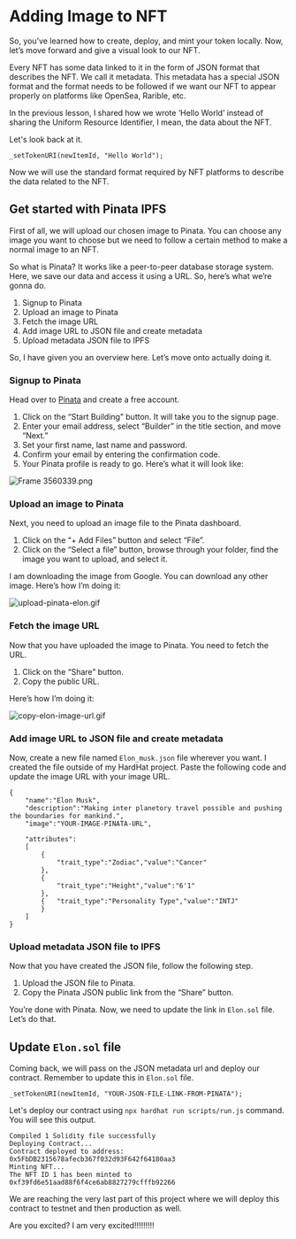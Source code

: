 # Adding Image to NFT

So, you’ve learned how to create, deploy, and mint your token locally. Now, let’s move forward and give a visual look to our NFT.

Every NFT has some data linked to it in the form of JSON format that describes the NFT. We call it metadata. This metadata has a special JSON format and the format needs to be followed if we want our NFT to appear properly on platforms like OpenSea, Rarible, etc.

In the previous lesson, I shared how we wrote ‘Hello World’ instead of sharing the Uniform Resource Identifier, I mean, the data about the NFT.

Let's look back at it.

```
_setTokenURI(newItemId, "Hello World");
```

Now we will use the standard format required by NFT platforms to describe the data related to the NFT.

## Get started with Pinata IPFS

First of all, we will upload our chosen image to Pinata. You can choose any image you want to choose but we need to follow a certain method to make a normal image to an NFT.

So what is Pinata? It works like a peer-to-peer database storage system. Here, we save our data and access it using a URL. So, here’s what we’re gonna do.

1. Signup to Pinata
2. Upload an image to Pinata
3. Fetch the image URL
4. Add image URL to JSON file and create metadata
5. Upload metadata JSON file to IPFS

So, I have given you an overview here. Let’s move onto actually doing it.

### Signup to Pinata

Head over to [Pinata](https://www.pinata.cloud/) and create a free account.

1. Click on the “Start Building” button. It will take you to the signup page.
2. Enter your email address, select “Builder” in the title section, and move “Next.”
3. Set your first name, last name and password.
4. Confirm your email by entering the confirmation code.
5. Your Pinata profile is ready to go. Here’s what it will look like:

![Frame 3560339.png](https://github.com/0xmetaschool/Learning-Projects/blob/Add-GIFs-DAO/assests_for_all/How%20to%20write%20a%20smart%20contract%20and%20mint%20Elon%20Musk%20NFT%20on%20OpenSea/Adding%20Image%20to%20NFT/Frame_3560339.png?raw=true)

### Upload an image to Pinata

Next, you need to upload an image file to the Pinata dashboard.

1. Click on the “+ Add Files” button and select “File”.
2. Click on the “Select a file” button, browse through your folder, find the image you want to upload, and select it.

I am downloading the image from Google. You can download any other image. Here’s how I’m doing it:

![upload-pinata-elon.gif](https://github.com/0xmetaschool/Learning-Projects/blob/Add-GIFs-DAO/assests_for_all/How%20to%20write%20a%20smart%20contract%20and%20mint%20Elon%20Musk%20NFT%20on%20OpenSea/Adding%20Image%20to%20NFT/upload-pinata-elon.gif?raw=true)

### Fetch the image URL

Now that you have uploaded the image to Pinata. You need to fetch the URL.

1. Click on the “Share” button.
2. Copy the public URL.

Here’s how I’m doing it:

![copy-elon-image-url.gif](https://github.com/0xmetaschool/Learning-Projects/blob/Add-GIFs-DAO/assests_for_all/How%20to%20write%20a%20smart%20contract%20and%20mint%20Elon%20Musk%20NFT%20on%20OpenSea/Adding%20Image%20to%20NFT/copy-elon-image-url.gif?raw=true)

### Add image URL to JSON file and create metadata

Now, create a new file named `Elon_musk.json` file wherever you want. I created the file outside of my HardHat project. Paste the following code and update the image URL with your image URL.

```
{
	"name":"Elon Musk",
	"description":"Making inter planetory travel possible and pushing the boundaries for mankind.",
	"image":"YOUR-IMAGE-PINATA-URL",

	"attributes":
	[
		{
			"trait_type":"Zodiac","value":"Cancer"
		},
		{
			"trait_type":"Height","value":"6'1"
		},
		{	"trait_type":"Personality Type","value":"INTJ"
		}
	]
}

```

### Upload metadata JSON file to IPFS

Now that you have created the JSON file, follow the following step.

1. Upload the JSON file to Pinata.
2. Copy the Pinata JSON public link from the “Share” button.

You’re done with Pinata. Now, we need to update the link in `Elon.sol` file. Let’s do that.

## Update `Elon.sol` file

Coming back, we will pass on the JSON metadata url and deploy our contract. Remember to update this in `Elon.sol` file.

```
_setTokenURI(newItemId, "YOUR-JSON-FILE-LINK-FROM-PINATA");
```

Let's deploy our contract using `npx hardhat run scripts/run.js` command. You will see this output.

```
Compiled 1 Solidity file successfully
Deploying Contract...
Contract deployed to address: 0x5FbDB2315678afecb367f032d93F642f64180aa3
Minting NFT...
The NFT ID 1 has been minted to 0xf39fd6e51aad88f6f4ce6ab8827279cfffb92266
```

We are reaching the very last part of this project where we will deploy this contract to testnet and then production as well.

Are you excited? I am very excited!!!!!!!!!

